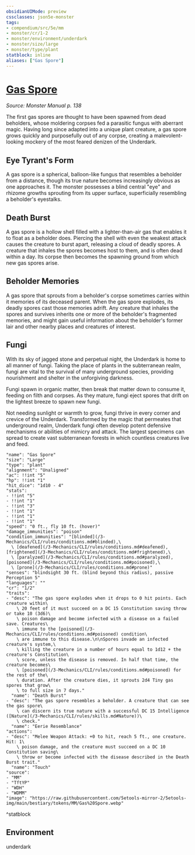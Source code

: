 ```yaml
---
obsidianUIMode: preview
cssclasses: json5e-monster
tags:
- compendium/src/5e/mm
- monster/cr/1-2
- monster/environment/underdark
- monster/size/large
- monster/type/plant
statblock: inline
aliases: ["Gas Spore"]
---
```

# [Gas Spore](3-Mechanics/CLI/bestiary/plant/gas-spore.md)
*Source: Monster Manual p. 138*  

The first gas spores are thought to have been spawned from dead beholders, whose moldering corpses fed a parasitic fungus with aberrant magic. Having long since adapted into a unique plant creature, a gas spore grows quickly and purposefully out of any corpse, creating a malevolent-looking mockery of the most feared denizen of the Underdark.

## Eye Tyrant's Form

A gas spore is a spherical, balloon-like fungus that resembles a beholder from a distance, though its true nature becomes increasingly obvious as one approaches it. The monster possesses a blind central "eye" and rhizome growths sprouting from its upper surface, superficially resembling a beholder's eyestalks.

## Death Burst

A gas spore is a hollow shell filled with a lighter-than-air gas that enables it to float as a beholder does. Piercing the shell with even the weakest attack causes the creature to burst apart, releasing a cloud of deadly spores. A creature that inhales the spores becomes host to them, and is often dead within a day. Its corpse then becomes the spawning ground from which new gas spores arise.

## Beholder Memories

A gas spore that sprouts from a beholder's corpse sometimes carries within it memories of its deceased parent. When the gas spore explodes, its deadly spores cast those memories adrift. Any creature that inhales the spores and survives inherits one or more of the beholder's fragmented memories, and might gain useful information about the beholder's former lair and other nearby places and creatures of interest.

## Fungi

With its sky of jagged stone and perpetual night, the Underdark is home to all manner of fungi. Taking the place of plants in the subterranean realm, fungi are vital to the survival of many underground species, providing nourishment and shelter in the unforgiving darkness.

Fungi spawn in organic matter, then break that matter down to consume it, feeding on filth and corpses. As they mature, fungi eject spores that drift on the lightest breeze to spawn new fungi.

Not needing sunlight or warmth to grow, fungi thrive in every corner and crevice of the Underdark. Transformed by the magic that permeates that underground realm, Underdark fungi often develop potent defensive mechanisms or abilities of mimicry and attack. The largest specimens can spread to create vast subterranean forests in which countless creatures live and feed.

```statblock
"name": "Gas Spore"
"size": "Large"
"type": "plant"
"alignment": "Unaligned"
"ac": !!int "5"
"hp": !!int "1"
"hit_dice": "1d10 - 4"
"stats":
- !!int "5"
- !!int "1"
- !!int "3"
- !!int "1"
- !!int "1"
- !!int "1"
"speed": "0 ft., fly 10 ft. (hover)"
"damage_immunities": "poison"
"condition_immunities": "[blinded](/3-Mechanics/CLI/rules/conditions.md#blinded),\
  \ [deafened](/3-Mechanics/CLI/rules/conditions.md#deafened), [frightened](/3-Mechanics/CLI/rules/conditions.md#frightened),\
  \ [paralyzed](/3-Mechanics/CLI/rules/conditions.md#paralyzed), [poisoned](/3-Mechanics/CLI/rules/conditions.md#poisoned),\
  \ [prone](/3-Mechanics/CLI/rules/conditions.md#prone)"
"senses": "blindsight 30 ft. (blind beyond this radius), passive Perception 5"
"languages": ""
"cr": "1/2"
"traits":
- "desc": "The gas spore explodes when it drops to 0 hit points. Each creature within\
    \ 20 feet of it must succeed on a DC 15 Constitution saving throw or take 10 (3d6)\
    \ poison damage and become infected with a disease on a failed save. Creatures\
    \ immune to the [poisoned](/3-Mechanics/CLI/rules/conditions.md#poisoned) condition\
    \ are immune to this disease.\n\nSpores invade an infected creature's system,\
    \ killing the creature in a number of hours equal to 1d12 + the creature's Constitution\
    \ score, unless the disease is removed. In half that time, the creature becomes\
    \ [poisoned](/3-Mechanics/CLI/rules/conditions.md#poisoned) for the rest of the\
    \ duration. After the creature dies, it sprouts 2d4 Tiny gas spores that grow\
    \ to full size in 7 days."
  "name": "Death Burst"
- "desc": "The gas spore resembles a beholder. A creature that can see the gas spore\
    \ can discern its true nature with a successful DC 15 Intelligence ([Nature](/3-Mechanics/CLI/rules/skills.md#Nature))\
    \ check."
  "name": "Eerie Resemblance"
"actions":
- "desc": "Melee Weapon Attack: +0 to hit, reach 5 ft., one creature. Hit: 1\
    \ poison damage, and the creature must succeed on a DC 10 Constitution saving\
    \ throw or become infected with the disease described in the Death Burst trait."
  "name": "Touch"
"source":
- "MM"
- "TftYP"
- "WDH"
- "WDMM"
"image": "https://raw.githubusercontent.com/5etools-mirror-2/5etools-img/main/bestiary/tokens/MM/Gas%20Spore.webp"
```
^statblock

## Environment

underdark